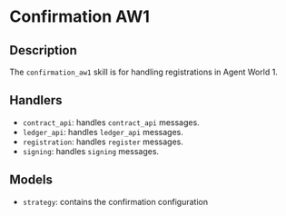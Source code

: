 # Confirmation AW1

## Description

The `confirmation_aw1` skill is for handling registrations in Agent World 1.

## Handlers

* `contract_api`: handles `contract_api` messages.
* `ledger_api`: handles `ledger_api` messages.
* `registration`: handles `register` messages.
* `signing`: handles `signing` messages.

## Models

* `strategy`: contains the confirmation configuration
